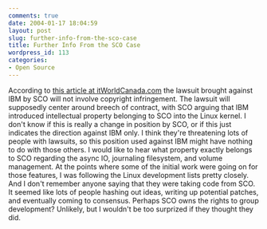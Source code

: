 ```yaml
---
comments: true
date: 2004-01-17 18:04:59
layout: post
slug: further-info-from-the-sco-case
title: Further Info From the SCO Case
wordpress_id: 113
categories:
- Open Source
---
```


According to [this article at itWorldCanada.com](http://www.itworld.ca/Mobile/ViewArticle.aspx?id=idgml-8f1ddb0a-dced-4aaa-a13e-745fa0f2c1c2&Format=Print) the lawsuit brought against IBM by SCO will not involve copyright infringement. The lawsuit will supposedly center around breech of contract, with SCO arguing that IBM introduced intellectual property belonging to SCO into the Linux kernel. I don't know if this is really a change in position by SCO, or if this just indicates the direction against IBM only. I think they're threatening lots of people with lawsuits, so this position used against IBM might have nothing to do with those others. I would like to hear what property exactly belongs to SCO regarding the async IO, journaling filesystem, and volume management. At the points where some of the initial work were going on for those features, I was following the Linux development lists pretty closely. And I don't remember anyone saying that they were taking code from SCO. It seemed like lots of people hashing out ideas, writing up potential patches, and eventually coming to consensus. Perhaps SCO owns the rights to group development? Unlikely, but I wouldn't be too surprized if they thought they did.

